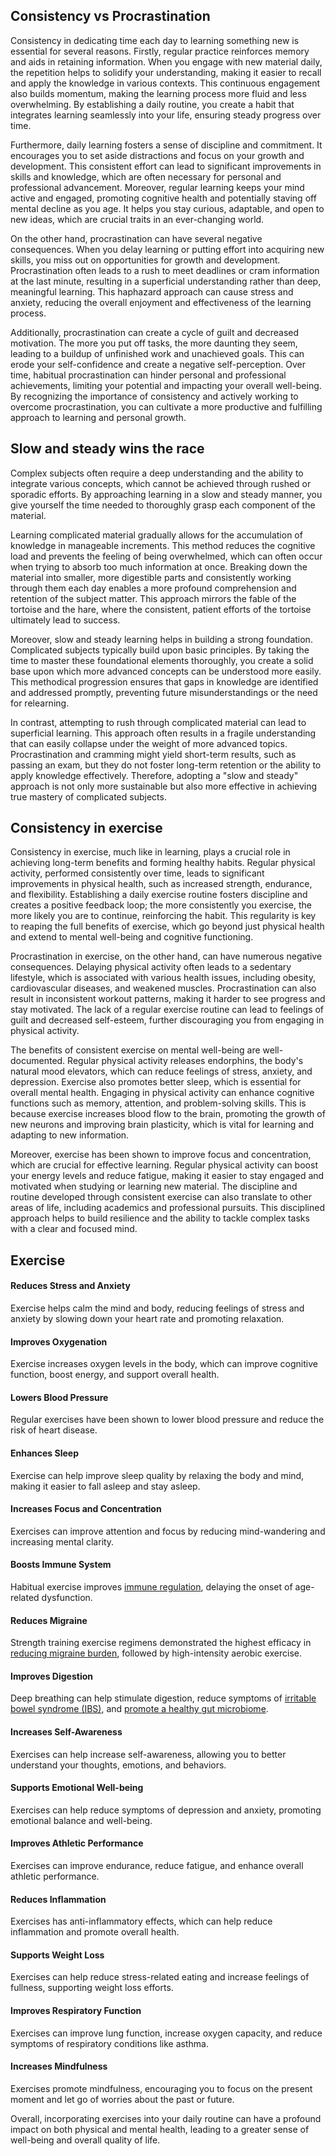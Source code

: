 ## Consistency vs Procrastination

Consistency in dedicating time each day to learning something new is essential for several reasons. Firstly, regular practice reinforces memory and aids in retaining information. When you engage with new material daily, the repetition helps to solidify your understanding, making it easier to recall and apply the knowledge in various contexts. This continuous engagement also builds momentum, making the learning process more fluid and less overwhelming. By establishing a daily routine, you create a habit that integrates learning seamlessly into your life, ensuring steady progress over time.

Furthermore, daily learning fosters a sense of discipline and commitment. It encourages you to set aside distractions and focus on your growth and development. This consistent effort can lead to significant improvements in skills and knowledge, which are often necessary for personal and professional advancement. Moreover, regular learning keeps your mind active and engaged, promoting cognitive health and potentially staving off mental decline as you age. It helps you stay curious, adaptable, and open to new ideas, which are crucial traits in an ever-changing world.

On the other hand, procrastination can have several negative consequences. When you delay learning or putting effort into acquiring new skills, you miss out on opportunities for growth and development. Procrastination often leads to a rush to meet deadlines or cram information at the last minute, resulting in a superficial understanding rather than deep, meaningful learning. This haphazard approach can cause stress and anxiety, reducing the overall enjoyment and effectiveness of the learning process.

Additionally, procrastination can create a cycle of guilt and decreased motivation. The more you put off tasks, the more daunting they seem, leading to a buildup of unfinished work and unachieved goals. This can erode your self-confidence and create a negative self-perception. Over time, habitual procrastination can hinder personal and professional achievements, limiting your potential and impacting your overall well-being. By recognizing the importance of consistency and actively working to overcome procrastination, you can cultivate a more productive and fulfilling approach to learning and personal growth.

## Slow and steady wins the race

Complex subjects often require a deep understanding and the ability to integrate various concepts, which cannot be achieved through rushed or sporadic efforts. By approaching learning in a slow and steady manner, you give yourself the time needed to thoroughly grasp each component of the material.

Learning complicated material gradually allows for the accumulation of knowledge in manageable increments. This method reduces the cognitive load and prevents the feeling of being overwhelmed, which can often occur when trying to absorb too much information at once. Breaking down the material into smaller, more digestible parts and consistently working through them each day enables a more profound comprehension and retention of the subject matter. This approach mirrors the fable of the tortoise and the hare, where the consistent, patient efforts of the tortoise ultimately lead to success.

Moreover, slow and steady learning helps in building a strong foundation. Complicated subjects typically build upon basic principles. By taking the time to master these foundational elements thoroughly, you create a solid base upon which more advanced concepts can be understood more easily. This methodical progression ensures that gaps in knowledge are identified and addressed promptly, preventing future misunderstandings or the need for relearning.

In contrast, attempting to rush through complicated material can lead to superficial learning. This approach often results in a fragile understanding that can easily collapse under the weight of more advanced topics. Procrastination and cramming might yield short-term results, such as passing an exam, but they do not foster long-term retention or the ability to apply knowledge effectively. Therefore, adopting a "slow and steady" approach is not only more sustainable but also more effective in achieving true mastery of complicated subjects.

## Consistency in exercise

Consistency in exercise, much like in learning, plays a crucial role in achieving long-term benefits and forming healthy habits. Regular physical activity, performed consistently over time, leads to significant improvements in physical health, such as increased strength, endurance, and flexibility. Establishing a daily exercise routine fosters discipline and creates a positive feedback loop; the more consistently you exercise, the more likely you are to continue, reinforcing the habit. This regularity is key to reaping the full benefits of exercise, which go beyond just physical health and extend to mental well-being and cognitive functioning.

Procrastination in exercise, on the other hand, can have numerous negative consequences. Delaying physical activity often leads to a sedentary lifestyle, which is associated with various health issues, including obesity, cardiovascular diseases, and weakened muscles. Procrastination can also result in inconsistent workout patterns, making it harder to see progress and stay motivated. The lack of a regular exercise routine can lead to feelings of guilt and decreased self-esteem, further discouraging you from engaging in physical activity.

The benefits of consistent exercise on mental well-being are well-documented. Regular physical activity releases endorphins, the body's natural mood elevators, which can reduce feelings of stress, anxiety, and depression. Exercise also promotes better sleep, which is essential for overall mental health. Engaging in physical activity can enhance cognitive functions such as memory, attention, and problem-solving skills. This is because exercise increases blood flow to the brain, promoting the growth of new neurons and improving brain plasticity, which is vital for learning and adapting to new information.

Moreover, exercise has been shown to improve focus and concentration, which are crucial for effective learning. Regular physical activity can boost your energy levels and reduce fatigue, making it easier to stay engaged and motivated when studying or learning new material. The discipline and routine developed through consistent exercise can also translate to other areas of life, including academics and professional pursuits. This disciplined approach helps to build resilience and the ability to tackle complex tasks with a clear and focused mind.


## Exercise

#### Reduces Stress and Anxiety

Exercise helps calm the mind and body, reducing feelings of stress and anxiety by slowing down your heart rate and promoting relaxation.

#### Improves Oxygenation

Exercise increases oxygen levels in the body, which can improve cognitive function, boost energy, and support overall health.

#### Lowers Blood Pressure

Regular exercises have been shown to lower blood pressure and reduce the risk of heart disease.

#### Enhances Sleep

Exercise can help improve sleep quality by relaxing the body and mind, making it easier to fall asleep and stay asleep.

#### Increases Focus and Concentration

Exercises can improve attention and focus by reducing mind-wandering and increasing mental clarity.

#### Boosts Immune System

Habitual exercise improves [immune regulation](https://www.sciencedirect.com/science/article/pii/S2095254618301005), delaying the onset of age-related dysfunction.

#### Reduces Migraine

Strength training exercise regimens demonstrated the highest efficacy in [reducing migraine burden](https://www.ncbi.nlm.nih.gov/pmc/articles/PMC9563744/), followed by high-intensity aerobic exercise.

#### Improves Digestion

Deep breathing can help stimulate digestion, reduce symptoms of [irritable bowel syndrome (IBS)](https://journals.lww.com/ajg/abstract/2011/05000/physical_activity_improves_symptoms_in_irritable.19.aspx), and [promote a healthy gut microbiome](https://gut.bmj.com/content/63/12/1913).

#### Increases Self-Awareness

Exercises can help increase self-awareness, allowing you to better understand your thoughts, emotions, and behaviors.

#### Supports Emotional Well-being

Exercises can help reduce symptoms of depression and anxiety, promoting emotional balance and well-being.

#### Improves Athletic Performance

Exercises can improve endurance, reduce fatigue, and enhance overall athletic performance.

#### Reduces Inflammation

Exercises has anti-inflammatory effects, which can help reduce inflammation and promote overall health.

#### Supports Weight Loss

Exercises can help reduce stress-related eating and increase feelings of fullness, supporting weight loss efforts.

#### Improves Respiratory Function

Exercises can improve lung function, increase oxygen capacity, and reduce symptoms of respiratory conditions like asthma.

#### Increases Mindfulness

Exercises promote mindfulness, encouraging you to focus on the present moment and let go of worries about the past or future.

Overall, incorporating exercises into your daily routine can have a profound impact on both physical and mental health, leading to a greater sense of well-being and overall quality of life.
